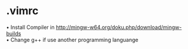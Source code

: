 # .vimrc
• Install Compiler in http://mingw-w64.org/doku.php/download/mingw-builds <br>
• Change g++ if use another programming languange
